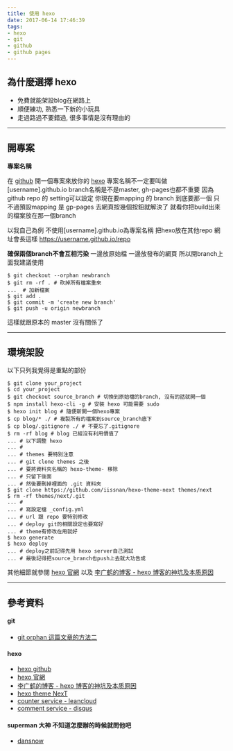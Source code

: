 ```yaml
---
title: 使用 hexo
date: 2017-06-14 17:46:39
tags:
- hexo
- git
- github
- github pages
---
```


## 為什麼選擇 hexo
* 免費就能架設blog在網路上
* 順便練功, 熟悉一下新的小玩具
* 走過路過不要錯過, 很多事情是沒有理由的

--- 

## 開專案
**專案名稱**

在 [github](https://github.com) 開一個專案來放你的 [hexo](https://hexo.io)
專案名稱不一定要叫做 [username].github.io
branch名稱是不是master, gh-pages也都不重要
因為github repo 的 setting可以設定
你現在要mapping 的 branch 到底要那一個
只不過預設mapping 是 gp-pages
去網頁按幾個按鈕就解決了
就看你把build出來的檔案放在那一個branch


以我自己為例
不使用[username].github.io為專案名稱
把hexo放在其他repo
網址會長這樣 https://username.github.io/repo

**確保兩個branch不會互相污染**
一邊放原始檔
一邊放發布的網頁
所以開branch上面我建議使用


    $ git checkout --orphan newbranch
    $ git rm -rf . # 砍掉所有檔案重來
    ...  # 加新檔案
    $ git add .
    $ git commit -m 'create new branch'
    $ git push -u origin newbranch


這樣就跟原本的 master 沒有關係了

---

## 環境架設
以下只列我覺得是重點的部份

    $ git clone your_project
    $ cd your_project
    $ git checkout source_branch # 切換到原始檔的branch, 沒有的話就開一個
    $ npm install hexo-cli -g # 安裝 hexo 可能需要 sudo
    $ hexo init blog # 隨便新開一個hexo專案
    $ cp blog/* ./ # 複製所有的檔案到source_branch底下
    $ cp blog/.gitignore ./ # 不要忘了.gitignore
    $ rm -rf blog # blog 已經沒有利用價值了
    ... # 以下調整 hexo
    ... # 
    ... # themes 要特別注意
    ... # git clone themes 之後
    ... # 要將資料夾名稱的 hexo-theme- 移除
    ... # 只留下後面
    ... # 然後要刪掉裡面的 .git 資料夾
    $ git clone https://github.com/iissnan/hexo-theme-next themes/next
    $ rm -rf themes/next/.git
    ... # 
    ... # 寫設定檔 _config.yml
    ... # url 跟 repo 要特別修改
    ... # deploy git的相關設定也要寫好 
    ... # theme有修改在用就好
    $ hexo generate
    $ hexo deploy
    ... # deploy之前記得先用 hexo server自己測試
    ... # 最後記得把source_branch也push上去就大功告成

其他細節就參閱 [hexo 官網](https://hexo.io)
以及 [李广鹤的博客 - hexo 博客的神坑及本质原因](https://liguanghe.github.io/2017/05/21/blogRebuilt/)

---

## 參考資料
#### git

* [git orphan 這篇文章的方法二](https://ihower.tw/blog/archives/5691)

#### hexo

* [hexo github](https://github.com/hexojs/hexo)
* [hexo 官網](https://hexo.io/)
* [李广鹤的博客 - hexo 博客的神坑及本质原因](https://liguanghe.github.io/2017/05/21/blogRebuilt/)
* [hexo theme NexT](http://theme-next.iissnan.com/)
* [counter service - leancloud](https://leancloud.cn/)
* [comment service - disqus](https://disqus.com/)

#### superman 大神 不知道怎麼辦的時候就問他吧

* [dansnow](https://github.com/dansnow)

